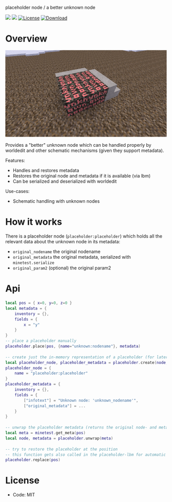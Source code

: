 placeholder node / a better unknown node

![](https://github.com/BuckarooBanzay/placeholder/workflows/luacheck/badge.svg)
![](https://github.com/BuckarooBanzay/placeholder/workflows/test/badge.svg)
[![License](https://img.shields.io/badge/License-MIT-green.svg)](license.txt)
[![Download](https://img.shields.io/badge/Download-ContentDB-blue.svg)](https://content.minetest.net/packages/BuckarooBanzay/placeholder)

# Overview

![](./screenshot.png)

Provides a "better" unknown node which can be handled properly by worldedit and other schematic mechanisms (given they support metadata).

Features:
* Handles and restores metadata
* Restores the original node and metadata if it is available (via lbm)
* Can be serialized and deserialized with worldedit

Use-cases:
* Schematic handling with unknown nodes

# How it works

There is a placeholder node (`placeholder:placeholder`) which holds all the relevant data about the unknown node in its metadata:
* `original_nodename` the original nodename
* `original_metadata` the original metadata, serialized with `minetest.serialize`
* `original_param2` (optional) the original param2

# Api

```lua
local pos = { x=0, y=0, z=0 }
local metadata = {
    inventory = {},
    fields = {
        x = "y"
    }
}
-- place a placeholder manually
placeholder.place(pos, {name="unknown:nodename"}, metadata)

-- create just the in-memory representation of a placeholder (for later placement)
local placeholder_node, placeholder_metadata = placeholder.create(node, metadata)
placeholder_node = {
    name = "placeholder:placeholder"
}
placeholder_metadata = {
    inventory = {},
    fields = {
        ["infotext"] = "Unknown node: 'unknown_nodename'",
        ["original_metadata"] = ...
    }
}

-- unwrap the placeholder metadata (returns the original node- and metadata, useful for schematics)
local meta = minetest.get_meta(pos)
local node, metadata = placeholder.unwrap(meta)

-- try to restore the placeholder at the position
-- this function gets also called in the placeholder-lbm for automatic restoration
placeholder.replace(pos)
```

# License

* Code: MIT
